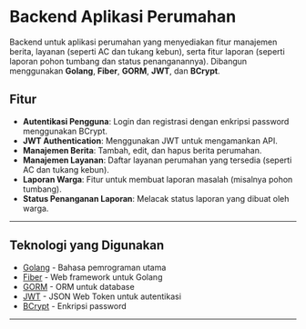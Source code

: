 # Backend Aplikasi Perumahan

Backend untuk aplikasi perumahan yang menyediakan fitur manajemen berita, layanan (seperti AC dan tukang kebun), serta fitur laporan (seperti laporan pohon tumbang dan status penanganannya). Dibangun menggunakan **Golang**, **Fiber**, **GORM**, **JWT**, dan **BCrypt**.

## Fitur

- **Autentikasi Pengguna**: Login dan registrasi dengan enkripsi password menggunakan BCrypt.
- **JWT Authentication**: Menggunakan JWT untuk mengamankan API.
- **Manajemen Berita**: Tambah, edit, dan hapus berita perumahan.
- **Manajemen Layanan**: Daftar layanan perumahan yang tersedia (seperti AC dan tukang kebun).
- **Laporan Warga**: Fitur untuk membuat laporan masalah (misalnya pohon tumbang).
- **Status Penanganan Laporan**: Melacak status laporan yang dibuat oleh warga.

---

## Teknologi yang Digunakan

- [Golang](https://golang.org/) - Bahasa pemrograman utama
- [Fiber](https://gofiber.io/) - Web framework untuk Golang
- [GORM](https://gorm.io/) - ORM untuk database
- [JWT](https://github.com/golang-jwt/jwt) - JSON Web Token untuk autentikasi
- [BCrypt](https://pkg.go.dev/golang.org/x/crypto/bcrypt) - Enkripsi password

---




